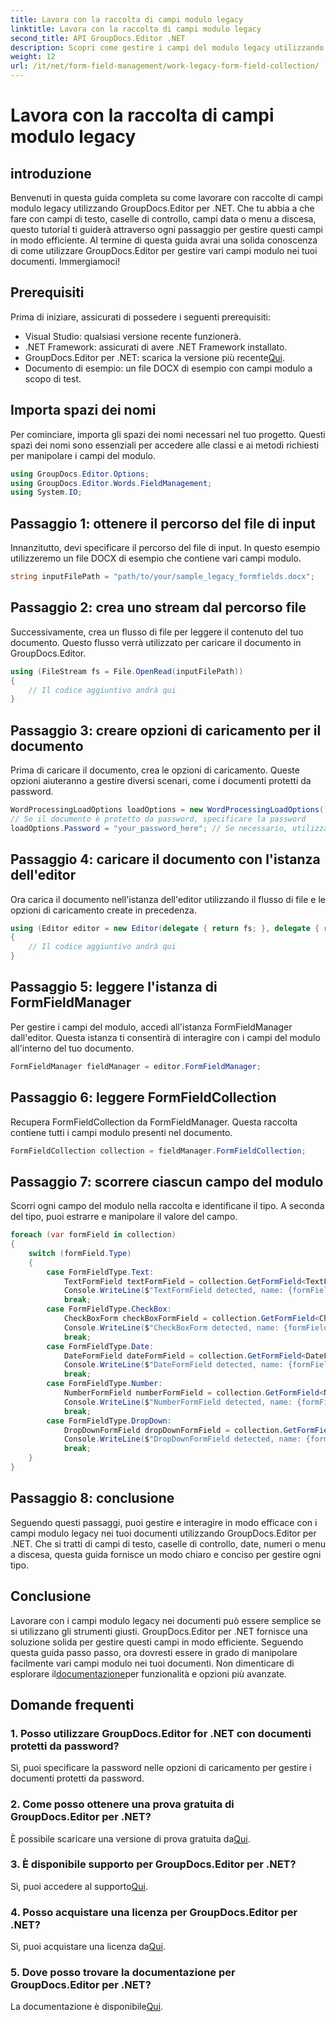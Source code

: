 ```yaml
---
title: Lavora con la raccolta di campi modulo legacy
linktitle: Lavora con la raccolta di campi modulo legacy
second_title: API GroupDocs.Editor .NET
description: Scopri come gestire i campi del modulo legacy utilizzando GroupDocs.Editor per .NET con la nostra guida dettagliata. Perfetto per gestire campi di testo, caselle di controllo, date e altro.
weight: 12
url: /it/net/form-field-management/work-legacy-form-field-collection/
---
```


# Lavora con la raccolta di campi modulo legacy

## introduzione
Benvenuti in questa guida completa su come lavorare con raccolte di campi modulo legacy utilizzando GroupDocs.Editor per .NET. Che tu abbia a che fare con campi di testo, caselle di controllo, campi data o menu a discesa, questo tutorial ti guiderà attraverso ogni passaggio per gestire questi campi in modo efficiente. Al termine di questa guida avrai una solida conoscenza di come utilizzare GroupDocs.Editor per gestire vari campi modulo nei tuoi documenti. Immergiamoci!
## Prerequisiti
Prima di iniziare, assicurati di possedere i seguenti prerequisiti:
- Visual Studio: qualsiasi versione recente funzionerà.
- .NET Framework: assicurati di avere .NET Framework installato.
-  GroupDocs.Editor per .NET: scarica la versione più recente[Qui](https://releases.groupdocs.com/editor/net/).
- Documento di esempio: un file DOCX di esempio con campi modulo a scopo di test.
## Importa spazi dei nomi
Per cominciare, importa gli spazi dei nomi necessari nel tuo progetto. Questi spazi dei nomi sono essenziali per accedere alle classi e ai metodi richiesti per manipolare i campi del modulo.
```csharp
using GroupDocs.Editor.Options;
using GroupDocs.Editor.Words.FieldManagement;
using System.IO;
```
## Passaggio 1: ottenere il percorso del file di input
Innanzitutto, devi specificare il percorso del file di input. In questo esempio utilizzeremo un file DOCX di esempio che contiene vari campi modulo.
```csharp
string inputFilePath = "path/to/your/sample_legacy_formfields.docx";
```
## Passaggio 2: crea uno stream dal percorso file
Successivamente, crea un flusso di file per leggere il contenuto del tuo documento. Questo flusso verrà utilizzato per caricare il documento in GroupDocs.Editor.
```csharp
using (FileStream fs = File.OpenRead(inputFilePath))
{
    // Il codice aggiuntivo andrà qui
}
```
## Passaggio 3: creare opzioni di caricamento per il documento
Prima di caricare il documento, crea le opzioni di caricamento. Queste opzioni aiuteranno a gestire diversi scenari, come i documenti protetti da password.
```csharp
WordProcessingLoadOptions loadOptions = new WordProcessingLoadOptions();
// Se il documento è protetto da password, specificare la password
loadOptions.Password = "your_password_here"; // Se necessario, utilizzare una password effettiva
```
## Passaggio 4: caricare il documento con l'istanza dell'editor
Ora carica il documento nell'istanza dell'editor utilizzando il flusso di file e le opzioni di caricamento create in precedenza.
```csharp
using (Editor editor = new Editor(delegate { return fs; }, delegate { return loadOptions; }))
{
    // Il codice aggiuntivo andrà qui
}
```
## Passaggio 5: leggere l'istanza di FormFieldManager
Per gestire i campi del modulo, accedi all'istanza FormFieldManager dall'editor. Questa istanza ti consentirà di interagire con i campi del modulo all'interno del tuo documento.
```csharp
FormFieldManager fieldManager = editor.FormFieldManager;
```
## Passaggio 6: leggere FormFieldCollection
Recupera FormFieldCollection da FormFieldManager. Questa raccolta contiene tutti i campi modulo presenti nel documento.
```csharp
FormFieldCollection collection = fieldManager.FormFieldCollection;
```
## Passaggio 7: scorrere ciascun campo del modulo
Scorri ogni campo del modulo nella raccolta e identificane il tipo. A seconda del tipo, puoi estrarre e manipolare il valore del campo.
```csharp
foreach (var formField in collection)
{
    switch (formField.Type)
    {
        case FormFieldType.Text:
            TextFormField textFormField = collection.GetFormField<TextFormField>(formField.Name);
            Console.WriteLine($"TextFormField detected, name: {formField.Name}, value: {textFormField.Value}");
            break;
        case FormFieldType.CheckBox:
            CheckBoxForm checkBoxFormField = collection.GetFormField<CheckBoxForm>(formField.Name);
            Console.WriteLine($"CheckBoxForm detected, name: {formField.Name}, value: {checkBoxFormField.Value}");
            break;
        case FormFieldType.Date:
            DateFormField dateFormField = collection.GetFormField<DateFormField>(formField.Name);
            Console.WriteLine($"DateFormField detected, name: {formField.Name}, value: {dateFormField.Value}");
            break;
        case FormFieldType.Number:
            NumberFormField numberFormField = collection.GetFormField<NumberFormField>(formField.Name);
            Console.WriteLine($"NumberFormField detected, name: {formField.Name}, value: {numberFormField.Value}");
            break;
        case FormFieldType.DropDown:
            DropDownFormField dropDownFormField = collection.GetFormField<DropDownFormField>(formField.Name);
            Console.WriteLine($"DropDownFormField detected, name: {formField.Name}, value selected: {dropDownFormField.Value[dropDownFormField.SelectedIndex]}");
            break;
    }
}
```
## Passaggio 8: conclusione
Seguendo questi passaggi, puoi gestire e interagire in modo efficace con i campi modulo legacy nei tuoi documenti utilizzando GroupDocs.Editor per .NET. Che si tratti di campi di testo, caselle di controllo, date, numeri o menu a discesa, questa guida fornisce un modo chiaro e conciso per gestire ogni tipo.
## Conclusione
 Lavorare con i campi modulo legacy nei documenti può essere semplice se si utilizzano gli strumenti giusti. GroupDocs.Editor per .NET fornisce una soluzione solida per gestire questi campi in modo efficiente. Seguendo questa guida passo passo, ora dovresti essere in grado di manipolare facilmente vari campi modulo nei tuoi documenti. Non dimenticare di esplorare il[documentazione](https://tutorials.groupdocs.com/editor/net/)per funzionalità e opzioni più avanzate.
## Domande frequenti
### 1. Posso utilizzare GroupDocs.Editor for .NET con documenti protetti da password?
Sì, puoi specificare la password nelle opzioni di caricamento per gestire i documenti protetti da password.
### 2. Come posso ottenere una prova gratuita di GroupDocs.Editor per .NET?
 È possibile scaricare una versione di prova gratuita da[Qui](https://releases.groupdocs.com/).
### 3. È disponibile supporto per GroupDocs.Editor per .NET?
 Sì, puoi accedere al supporto[Qui](https://forum.groupdocs.com/c/editor/20).
### 4. Posso acquistare una licenza per GroupDocs.Editor per .NET?
 Sì, puoi acquistare una licenza da[Qui](https://purchase.groupdocs.com/buy).
### 5. Dove posso trovare la documentazione per GroupDocs.Editor per .NET?
La documentazione è disponibile[Qui](https://tutorials.groupdocs.com/editor/net/).